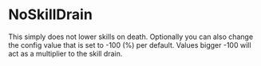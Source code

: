 # NoSkillDrain

This simply does not lower skills on death.
Optionally you can also change the config value that is set to -100 (%) per default.
Values bigger -100 will act as a multiplier to the skill drain.

